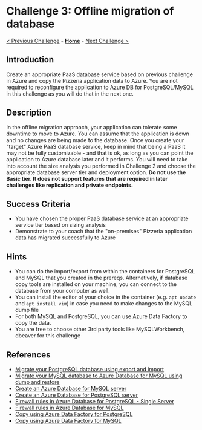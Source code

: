 # Challenge 3: Offline migration of database

[< Previous Challenge](./02-size-analysis.md) - **[Home](../README.md)** - [Next Challenge >](./04-offline-cutover-validation.md)

## Introduction

Create an appropriate PaaS database service based on previous challenge in Azure and copy the Pizzeria application data to Azure. 
You are not required to reconfigure the application to Azure DB for PostgreSQL/MySQL in this challenge as you will do that in the next one. 

## Description

In the offline migration approach, your application can tolerate some downtime to move to Azure. You can assume that the application is down and no changes are being made to the database. Once you create your "target" Azure PaaS database service, keep in mind that being a PaaS it may not be fully customizable - and that is ok, as long as you can point the application to Azure database later and it performs. You will need to take into account the size analysis you performed in Challenge 2 and choose the appropriate database server tier and deployment option. **Do not use the Basic tier. It does not support features that are required in later challenges like replication and private endpoints.**

## Success Criteria

* You have chosen the proper PaaS database service at an appropriate service tier based on sizing analysis
* Demonstrate to your coach that the "on-premises" Pizzeria application data has migrated successfully to Azure

## Hints

* You can do the import/export from within the containers for PostgreSQL and MySQL that you created in the prereqs. Alternatively, if database copy tools are installed on your machine, you can connect to the database from your computer as well. 
* You can install the editor of your choice in the container (e.g. `apt update` and `apt install vim`) in case you need to make changes to the MySQL dump file
* For both MySQL and PostgreSQL, you can use Azure Data Factory to copy the data.
* You are free to choose other 3rd party tools like MySQLWorkbench, dbeaver for this challenge

## References
* [Migrate your PostgreSQL database using export and import](https://docs.microsoft.com/en-us/azure/postgresql/howto-migrate-using-export-and-import)
* [Migrate your MySQL database to Azure Database for MySQL using dump and restore](https://docs.microsoft.com/en-us/azure/mysql/concepts-migrate-dump-restore)
* [Create an Azure Database for MySQL server](https://docs.microsoft.com/en-us/azure/mysql/quickstart-create-mysql-server-database-using-azure-portal)
* [Create an Azure Database for PostgreSQL server](https://docs.microsoft.com/en-us/azure/postgresql/quickstart-create-server-database-portal)
* [Firewall rules in Azure Database for PostgreSQL - Single Server](https://docs.microsoft.com/en-us/azure/postgresql/concepts-firewall-rules)
* [Firewall rules in Azure Database for MySQL](https://docs.microsoft.com/en-us/azure/mysql/concepts-firewall-rules)
* [Copy using Azure Data Factory for PostgreSQL](https://docs.microsoft.com/en-us/azure/data-factory/connector-azure-database-for-postgresql)
* [Copy using Azure Data Factory for MySQL](https://docs.microsoft.com/en-us/azure/data-factory/connector-azure-database-for-mysql)
 

